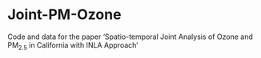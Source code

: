 # Joint-PM-Ozone
Code and data for the paper ‘Spatio-temporal Joint Analysis of Ozone and PM$_{2.5}$ in California with INLA Approach’
